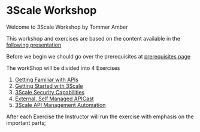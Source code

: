 # 3Scale Workshop
Welcome to 3Scale Workshop by Tommer Amber

This workshop and exercises are based on the content available in the [following presentation](https://docs.google.com/presentation/d/17aj24Ab6k-_8hOvIWXJxIiEhXVMAsyGX5CJmmZ81znk/edit?usp=sharing)

Before we begin we should go over the prerequisites at [prerequisites page](prerequisites.md)

The workShop will be divided into 4 Exercises

1. [Getting Familiar with APIs](Ex-1/Exercise-1.md)
2. [Getting Started with 3Scale](Ex-2/Exercise-2.md)
3. [3Scale Security Capabilities](Ex-3/Exercise-3.md)
4. [External, Self Managed APICast](Ex-4/Exercise-4.md)
5. [3Scale API Management Automation](Ex-5/Exercise-5.md)

After each Exercise the Instructor will run the exercise with emphasis on the important parts;
